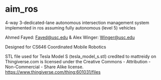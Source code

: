 # aim_ros
4-way 3-dedicated-lane autonomous intersection management system implemented in ros assuming fully autonomous (level 5) vehicles 


Ahmed Fayed: Fayed@usc.edu & Alex Winger: Winger@usc.edu

Designed for CS646 Coordinated Mobile Robotics

STL file used for Tesla Model S (tesla_model_s.stl) credited to mattreidy on Thingiverse.com is licensed under the Creative Commons - Attribution - Non-Commercial - Share Alike license.
https://www.thingiverse.com/thing:601031/files
